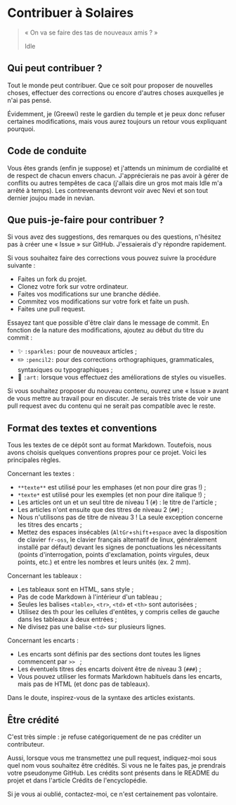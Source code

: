# Contribuer à Solaires

> « On va se faire des tas de nouveaux amis ? »
>
> Idle

## Qui peut contribuer ?

Tout le monde peut contribuer. Que ce soit pour proposer de nouvelles choses, effectuer des corrections ou encore d'autres choses auxquelles je n'ai pas pensé.

Évidemment, je (Greewi) reste le gardien du temple et je peux donc refuser certaines modifications, mais vous aurez toujours un retour vous expliquant pourquoi.

## Code de conduite

Vous êtes grands (enfin je suppose) et j'attends un minimum de cordialité et de respect de chacun envers chacun. J'apprécierais ne pas avoir à gérer de conflits ou autres tempêtes de caca (j'allais dire un gros mot mais Idle m'a arrêté à temps). Les contrevenants devront voir avec Nevi et son tout dernier joujou made in nevian.

## Que puis-je-faire pour contribuer ?

Si vous avez des suggestions, des remarques ou des questions, n'hésitez pas à créer une « Issue » sur GitHub. J'essaierais d'y répondre rapidement.

Si vous souhaitez faire des corrections vous pouvez suivre la procédure suivante :
* Faites un fork du projet.
* Clonez votre fork sur votre ordinateur.
* Faites vos modifications sur une branche dédiée.
* Commitez vos modifications sur votre fork et faite un push.
* Faites une pull request.

Essayez tant que possible d'être clair dans le message de commit. En fonction de la nature des modifications, ajoutez au début du titre du commit :
* :sparkles: `:sparkles:` pour de nouveaux articles ;
* :pencil2: `:pencil2:` pour des corrections orthographiques, grammaticales, syntaxiques ou typographiques ;
* :art: `:art:` lorsque vous effectuez des améliorations de styles ou visuelles.

Si vous souhaitez proposer du nouveau contenu, ouvrez une « Issue » avant de vous mettre au travail pour en discuter. Je serais très triste de voir une pull request avec du contenu qui ne serait pas compatible avec le reste.

## Format des textes et conventions

Tous les textes de ce dépôt sont au format Markdown. Toutefois, nous avons choisis quelques conventions propres pour ce projet. Voici les principales règles.

Concernant les textes :
* `**texte**` est utilisé pour les emphases (et non pour dire gras !) ;
* `*texte*` est utilisé pour les exemples (et non pour dire italique !) ;
* Les articles ont un et un seul titre de niveau 1 (`#`) : le titre de l'article ;
* Les articles n'ont ensuite que des titres de niveau 2 (`##`) ;
* Nous n'utilisons pas de titre de niveau 3 ! La seule exception concerne les titres des encarts ;
* Mettez des espaces insécables (`AltGr`+`shift`+`espace` avec la disposition de clavier `fr-oss`, le clavier français alternatif de linux, généralement installé par défaut) devant les signes de ponctuations les nécessitants (points d'interrogation, points d'exclamation, points virgules, deux points, etc.) et entre les nombres et leurs unités (ex. 2 mm).

Concernant les tableaux :
* Les tableaux sont en HTML, sans style ;
* Pas de code Markdown à l'intérieur d'un tableau ;
* Seules les balises `<table>`, `<tr>`, `<td>` et `<th>` sont autorisées ;
* Utilisez des th pour les cellules d'entêtes, y compris celles de gauche dans les tableaux à deux entrées ;
* Ne divisez pas une balise `<td>` sur plusieurs lignes.

Concernant les encarts :
* Les encarts sont définis par des sections dont toutes les lignes commencent par `>> ` ;
* Les éventuels titres des encarts doivent être de niveau 3 (`###`) ;
* Vous pouvez utiliser les formats Markdown habituels dans les encarts, mais pas de HTML (et donc pas de tableaux).

Dans le doute, inspirez-vous de la syntaxe des articles existants.

## Être crédité

C'est très simple : je refuse catégoriquement de ne pas créditer un contributeur.

Aussi, lorsque vous me transmettez une pull request, indiquez-moi sous quel nom vous souhaitez être crédités. Si vous ne le faites pas, je prendrais votre pseudonyme GitHub. Les crédits sont présents dans le README du projet et dans l'article Crédits de l'encyclopédie.

Si je vous ai oublié, contactez-moi, ce n'est certainement pas volontaire.
